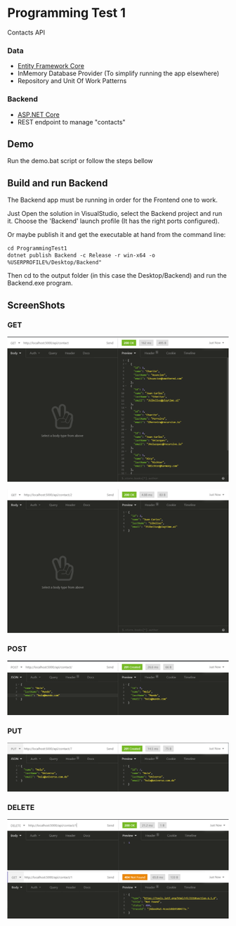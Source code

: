 # Programming Test 1

Contacts API

### Data

  - [Entity Framework Core](https://docs.microsoft.com/en-us/ef/core/get-started/overview/first-app?tabs=netcore-cli)
  - InMemory Database Provider (To simplify running the app elsewhere)
  - Repository and Unit Of Work Patterns

### Backend

  - [ASP.NET Core](https://docs.microsoft.com/en-us/aspnet/core/?view=aspnetcore-5.0)
  - REST endpoint to manage "contacts"

## Demo

Run the demo.bat script or follow the steps bellow

## Build and run Backend

The Backend app must be running in order for the Frontend one to work.

Just Open the solution in VisualStudio, select the Backend project and run it.
Choose the 'Backend' launch profile (It has the right ports configured).

Or maybe publish it and get the executable at hand from the command line:

```batch
cd ProgrammingTest1
dotnet publish Backend -c Release -r win-x64 -o %USERPROFILE%/Desktop/Backend"
```

Then cd to the output folder (in this case the Desktop/Backend) and run the Backend.exe program.

## ScreenShots

### GET

![Screenshot](screenshots/GET.png)

![Screenshot](screenshots/GET2.png)

### POST

![Screenshot](screenshots/POST.png)

### PUT

![Screenshot](screenshots/PUT.png)

### DELETE

![Screenshot](screenshots/DELETE1.png)
![Screenshot](screenshots/DELETE2.png)
